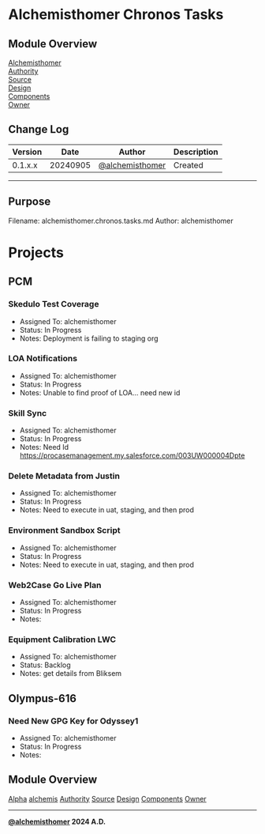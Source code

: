 # Alchemisthomer Chronos Tasks

## Module Overview
[Alchemisthomer](README.md)  
[Authority](../zeus/zeus.components.md)  
[Source](alchemisthomer.source.md)  
[Design](alchemisthomer.design.md)  
[Components](alchemisthomer.components.md)  
[Owner](https://github.com/alchemisthomer)  

## Change Log

| Version   | Date       | Author                                                   | Description   |
|-----------|------------|----------------------------------------------------------|---------------|
| 0.1.x.x   | 20240905   | [@alchemisthomer](https://github.com/alchemisthomer)     | Created       

---

## Purpose
Filename: alchemisthomer.chronos.tasks.md
Author: alchemisthomer

# Projects

## PCM

### Skedulo Test Coverage
- Assigned To: alchemisthomer
- Status: In Progress
- Notes: Deployment is failing to staging org

### LOA Notifications
- Assigned To: alchemisthomer
- Status: In Progress
- Notes: Unable to find proof of LOA... need new id

### Skill Sync
- Assigned To: alchemisthomer
- Status: In Progress
- Notes: Need Id https://procasemanagement.my.salesforce.com/003UW000004Dpte

### Delete Metadata from Justin
- Assigned To: alchemisthomer
- Status: In Progress
- Notes: Need to execute in uat, staging, and then prod

### Environment Sandbox Script
- Assigned To: alchemisthomer
- Status: In Progress
- Notes: Need to execute in uat, staging, and then prod

### Web2Case Go Live Plan
- Assigned To: alchemisthomer
- Status: In Progress
- Notes: 

### Equipment Calibration LWC
- Assigned To: alchemisthomer
- Status: Backlog
- Notes: get details from Bliksem

## Olympus-616

### Need New GPG Key for Odyssey1
- Assigned To: alchemisthomer
- Status: In Progress
- Notes: 



## Module Overview
[Alpha](../../README.md)
[alchemis](../README.md)
[Authority](https://github.com/alchemisthomer)
[Source](zeus.source.md)
[Design](zeus.design.md)
[Components](zeus.components.md)
[Owner](https://github.com/alchemisthomer)

***
**[@alchemisthomer](https://github.com/alchemisthomer)
2024 A.D.**
